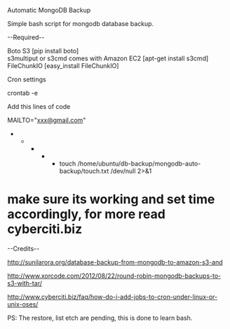 Automatic MongoDB Backup

Simple bash script for mongodb database backup.

--Required--

Boto S3 [pip install boto] <br/>
s3multiput or s3cmd comes with Amazon EC2 [apt-get install s3cmd] <br/>
FileChunkIO [easy_install FileChunkIO]

Cron settings

crontab -e

Add this lines of code

MAILTO="xxx@gmail.com"
* * * * * touch /home/ubuntu/db-backup/mongodb-auto-backup/touch.txt /dev/null 2>&1

# make sure its working and set time accordingly, for more read cyberciti.biz

--Credits--

http://sunilarora.org/database-backup-from-mongodb-to-amazon-s3-and

http://www.xorcode.com/2012/08/22/round-robin-mongodb-backups-to-s3-with-tar/

http://www.cyberciti.biz/faq/how-do-i-add-jobs-to-cron-under-linux-or-unix-oses/


PS: The restore, list etch are pending, this is done to learn bash.
